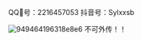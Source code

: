QQ🐧号：2216457053
抖音号：Sylxxsb

![949464196318e8e6](https://github.com/user-attachments/assets/c3c50d51-2003-4203-aaa5-719fc98fc417)
不可外传！！